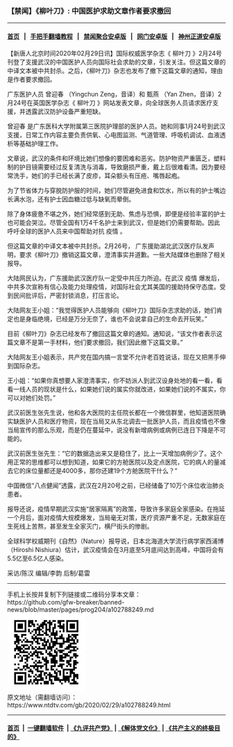 ### 【禁闻】《柳叶刀》: 中国医护求助文章作者要求撤回
------------------------

#### [首页](https://github.com/gfw-breaker/banned-news/blob/master/README.md) &nbsp;&nbsp;|&nbsp;&nbsp; [手把手翻墙教程](https://github.com/gfw-breaker/guides/wiki) &nbsp;&nbsp;|&nbsp;&nbsp; [禁闻聚合安卓版](https://github.com/gfw-breaker/bn-android) &nbsp;&nbsp;|&nbsp;&nbsp; [网门安卓版](https://github.com/oGate2/oGate) &nbsp;&nbsp;|&nbsp;&nbsp; [神州正道安卓版](https://github.com/SzzdOgate/update) 



<div><div class="post_content" itemprop="articleBody">
 <p>
  【新唐人北京时间2020年02月29日讯】国际权威医学杂志《
  <ok href="https://www.ntdtv.com/gb/柳叶刀.htm">
   柳叶刀
  </ok>
  》2月24号刊登了支援武汉的中国医护人员向国际社会求助的文章，引发关注。但这篇文章的中译文本被中共封杀。之后，《柳叶刀》杂志也发布了撤下这篇文章的通知，理由是作者要求撤回。
 </p>
 <p>
  广东医护人员
  <ok href="https://www.ntdtv.com/gb/曾迎春.htm">
   曾迎春
  </ok>
  （Yingchun Zeng，音译）和
  <ok href="https://www.ntdtv.com/gb/甄燕.htm">
   甄燕
  </ok>
  （Yan Zhen，音译）2月24号在英国医学杂志《
  <ok href="https://www.ntdtv.com/gb/柳叶刀.htm">
   柳叶刀
  </ok>
  》网站发表文章，向全球医务人员请求医疗支援，并透露武汉防护设备严重短缺。
 </p>
 <p>
  <ok href="https://www.ntdtv.com/gb/曾迎春.htm">
   曾迎春
  </ok>
  是广东医科大学附属第三医院护理部的医护人员。她和同事1月24号到武汉支援，日常工作内容主要负责供氧、心电图监测、气道管理、呼吸机调试、血液透析等基础护理工作。
 </p>
 <p>
  文章说，武汉的条件和环境比她们想像的要困难和恶劣。防护物资严重匮乏，塑料制的护目镜需要经过反复清洗与消毒，导致磨损严重，戴上后很难看清。因为要经常洗手，她们的手已经长满了皮疹，耳朵额头有压疮、嘴唇起疱。
 </p>
 <p>
  为了节省体力与穿脱防护服的时间，她们尽管避免进食和饮水，所以有的护士嘴边长满水泡，还有护士因血糖过低与缺氧而晕倒。
 </p>
 <p>
  除了身体疲惫不堪之外，她们经常感到无助、焦虑与恐惧，即便是经验丰富的护士也可能会哭泣。尽管全国有1万4千名护士来到武汉，但是她们仍需要帮助。因此呼吁全球的医护人员来中国帮助对抗
  <ok href="https://www.ntdtv.com/gb/疫情.htm">
   疫情
  </ok>
  。
 </p>
 <p>
  但这篇文章的中译文本被中共封杀。2月26号， 广东援助湖北武汉医疗队发声明，要求《柳叶刀》撤销这篇文章，澄清事实并道歉。一些大陆媒体也删除了相关报导。
 </p>
 <p>
  大陆网民认为，广东援助武汉医疗队一定受中共压力所迫。在武汉
  <ok href="https://www.ntdtv.com/gb/疫情.htm">
   疫情
  </ok>
  爆发后，中共多次宣称有信心及能力处理疫情，对国际社会尤其美国的援助持保守态度。受到民间批评后，严密封锁消息，打压言论。
 </p>
 <p>
  大陆网友王小姐：“我觉得医护人员能够向《柳叶刀》国际杂志求助的话，她们肯定也是身临绝境，已经是万分无奈了，谁也不会说拿自己的生命去开玩笑。”
 </p>
 <p>
  目前《柳叶刀》杂志已经发布了撤回这篇文章的通知。通知说，“该文作者表示这篇文章不是第一手材料，他们要求撤回，我们因此撤下这篇文章。”
 </p>
 <p>
  大陆网友王小姐表示，共产党在国内搞一言堂不允许老百姓说话，现在又把黑手伸到国际杂志。
 </p>
 <p>
  王小姐：“如果你真想要人家澄清事实，你不妨派人到武汉设身处地的看一看，看看一线人员的现状是什么，如果她们说的属实你就改进，如果她们说的不属实，你可以对她们处罚。”
 </p>
 <p>
  武汉前医生张先生说，他和各大医院的主任院长都在一个微信群里，他知道医院确实缺医护人员和医疗物资，现在当局又从东北调去一批医护人员，而且疫情也不像当局宣传的那么乐观，而是仍在蔓延中，说没有新增病例或病例已连日下降是不可能的。
 </p>
 <p>
  武汉前医生张先生：“它的数据造出来又是稳住了，比上一天增加病例少了。这个用正常的思维都可以想到知道，如果它的方舱医院以及定点医院，它的病人的量减去它的床位量都还是4000多，那你还建19个方舱医院干什么？”
 </p>
 <p>
  中国微信“八点健闻”透露，武汉在2月20号之前，已经储备了10万个床位收治肺炎患者。
 </p>
 <p>
  报导还说，疫情早期武汉实施“居家隔离”的政策，导致许多家庭全家感染。在拖延一个月后，面对疫情大规模爆发，当局毫无对策，医疗资源严重不足，无数家庭在生死线上苦熬，甚至发生全家灭门，横尸街头的惨剧。
 </p>
 <p>
  全球科学权威期刊《自然》（Nature）报导说，日本北海道大学流行病学家西浦博（Hiroshi Nishiura）估计，武汉疫情会在3月底至5月底间达到高峰，中国将会有5.5亿至6.5亿人感染。
 </p>
 <p>
  采访/陈汉 编辑/李韵 后制/葛雷
 </p>
 <div class="single_ad">
 </div>
</div>
</div>
<hr/>
手机上长按并复制下列链接或二维码分享本文章：<br/>
https://github.com/gfw-breaker/banned-news/blob/master/pages/prog204/a102788249.md <br/>
<a href='https://github.com/gfw-breaker/banned-news/blob/master/pages/prog204/a102788249.md'><img src='https://github.com/gfw-breaker/banned-news/blob/master/pages/prog204/a102788249.md.png'/></a> <br/>
原文地址（需翻墙访问）：https://www.ntdtv.com/gb/2020/02/29/a102788249.html


------------------------
#### [首页](https://github.com/gfw-breaker/banned-news/blob/master/README.md) &nbsp;|&nbsp; [一键翻墙软件](https://github.com/gfw-breaker/nogfw/blob/master/README.md) &nbsp;| [《九评共产党》](https://github.com/gfw-breaker/9ping.md/blob/master/README.md#九评之一评共产党是什么) | [《解体党文化》](https://github.com/gfw-breaker/jtdwh.md/blob/master/README.md) | [《共产主义的终极目的》](https://github.com/gfw-breaker/gczydzjmd.md/blob/master/README.md)


<img src='http://gfw-breaker.win/banned-news/pages/prog204/a102788249.md' width='0px' height='0px'/>